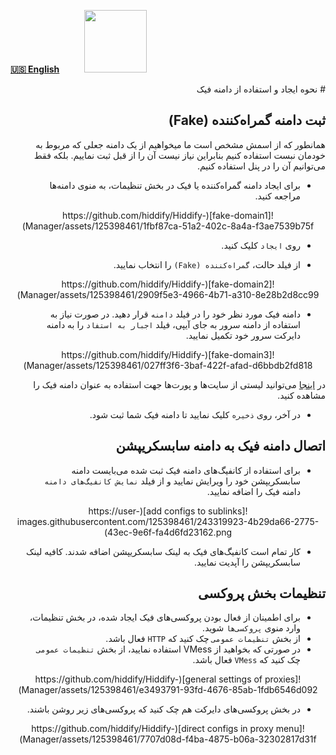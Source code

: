 [**🇺🇸 English**](https://github.com/hiddify/Hiddify-Manager/wiki/How-to-create-and-use-fake-domain)&nbsp;&nbsp;&nbsp;&nbsp;&nbsp;&nbsp;&nbsp;&nbsp;&nbsp;&nbsp;<a href="/manager/wiki/%D9%87%D9%85%D9%87-%D8%A2%D9%85%D9%88%D8%B2%D8%B4%E2%80%8C%D9%87%D8%A7-%D9%88-%D9%88%DB%8C%D8%AF%D8%A6%D9%88%D9%87%D8%A7"><img width="100" src="https://github.com/hiddify/hiddify-config/assets/125398461/3704cd84-eee6-4c45-abe7-3c02936bbebb" /></a>

<div dir="rtl" markdown=1>
# نحوه ایجاد و استفاده از دامنه فیک

## ثبت دامنه گمراه‌کننده (Fake)
همانطور که از اسمش مشخص است ما میخواهیم از یک دامنه جعلی که مربوط به خودمان نبست استفاده کنیم بنابراین نیاز نیست آن را از قبل ثبت نماییم. بلکه فقط می‌توانیم آن را در پنل استفاده کنیم.
* برای ایجاد دامنه گمراه‌کننده یا فیک در بخش تنظیمات، به منوی دامنه‌ها مراجعه کنید.

<div align=center markdown=1>
![fake-domain1](https://github.com/hiddify/Hiddify-Manager/assets/125398461/1fbf87ca-51a2-402c-8a4a-f3ae7539b75f)
</div>

* روی `ایجاد` کلیک کنید.

* از فیلد حالت، `گمراه‌کننده (Fake)` را انتخاب نمایید.


<div align=center markdown=1>
![fake-domain2](https://github.com/hiddify/Hiddify-Manager/assets/125398461/2909f5e3-4966-4b71-a310-8e28b2d8cc99)
</div>

* دامنه فیک مورد نظر خود را در فیلد `دامنه` قرار دهید. در صورت نیاز به استفاده از دامنه سرور به جای آیپی، فیلد `اجبار به استفاد` را به دامنه دایرکت سرور خود تکمیل نمایید.

<div align=center markdown=1>
![fake-domain3](https://github.com/hiddify/Hiddify-Manager/assets/125398461/027ff3f6-3baf-422f-afad-d6bbdb2fd818)

</div>


در [اینجا](https://gist.github.com/ofou/654efe67e173a6bff5c64ba26c09d058) می‌توانید لیستی از سایت‌ها و پورت‌ها جهت استفاده به عنوان دامنه فیک را مشاهده کنید.




* در آخر، روی `ذخیره` کلیک نمایید تا دامنه فیک شما ثبت شود.

## اتصال دامنه فیک به دامنه سابسکریپشن
* برای استفاده از کانفیگ‌های دامنه فیک ثبت شده می‌بایست دامنه سابسکریپشن خود را ویرایش نمایید و  از فیلد `نمایش کانفیگ‌های دامنه` دامنه فیک را اضافه نمایید.

<div align=center markdown=1>
![add configs to sublinks](https://user-images.githubusercontent.com/125398461/243319923-4b29da66-2775-43ec-9e6f-fa4d6fd23162.png)

</div>

* کار تمام است کانفیگ‌های فیک به لینک سابسکریپشن اضافه شدند. کافیه لینک سابسکریپشن را آپدیت نمایید.


## تنظیمات بخش پروکسی
* برای اطمینان از فعال بودن پروکسی‌های فیک ایجاد شده، در بخش تنظیمات، وارد منوی `پروکسی‌ها` شوید.
* از بخش `تنظیمات عمومی` چک کنید که `HTTP` فعال باشد.
* در صورتی که بخواهید از VMess استفاده نمایید، از بخش `تنظیمات عمومی` چک کنید که `VMess` فعال باشد.

<div align=center markdown=1>
![general settings of proxies](https://github.com/hiddify/Hiddify-Manager/assets/125398461/e3493791-93fd-4676-85ab-1fdb6546d092)



</div>

* در بخش پروکسی‌های دایرکت هم چک کنید که پروکسی‌های زیر روشن باشند.

<div align=center markdown=1>
![direct configs in proxy menu](https://github.com/hiddify/Hiddify-Manager/assets/125398461/7707d08d-f4ba-4875-b06a-32302817d31f)
</div>